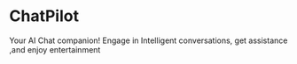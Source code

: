 # ChatPilot
Your AI Chat companion! Engage in Intelligent conversations, get assistance ,and enjoy entertainment 
